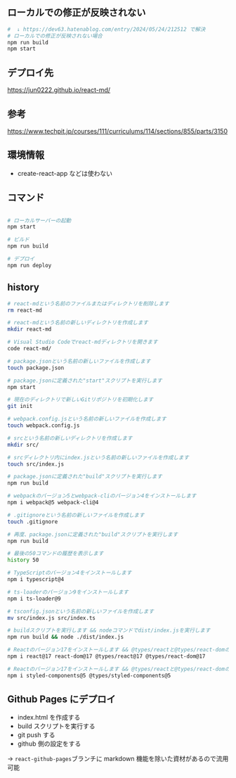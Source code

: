 ## ローカルでの修正が反映されない

```bash
#  ↓ https://dev63.hatenablog.com/entry/2024/05/24/212512 で解決
# ローカルでの修正が反映されない場合
npm run build
npm start
```

## デプロイ先

https://jun0222.github.io/react-md/

## 参考

https://www.techpit.jp/courses/111/curriculums/114/sections/855/parts/3150

## 環境情報

- create-react-app などは使わない

## コマンド

```bash

# ローカルサーバーの起動
npm start

# ビルド
npm run build

# デプロイ
npm run deploy
```

## history

```bash
# react-mdという名前のファイルまたはディレクトリを削除します
rm react-md

# react-mdという名前の新しいディレクトリを作成します
mkdir react-md

# Visual Studio Codeでreact-mdディレクトリを開きます
code react-md/

# package.jsonという名前の新しいファイルを作成します
touch package.json

# package.jsonに定義された"start"スクリプトを実行します
npm start

# 現在のディレクトリで新しいGitリポジトリを初期化します
git init

# webpack.config.jsという名前の新しいファイルを作成します
touch webpack.config.js

# srcという名前の新しいディレクトリを作成します
mkdir src/

# srcディレクトリ内にindex.jsという名前の新しいファイルを作成します
touch src/index.js

# package.jsonに定義された"build"スクリプトを実行します
npm run build

# webpackのバージョン5とwebpack-cliのバージョン4をインストールします
npm i webpack@5 webpack-cli@4

# .gitignoreという名前の新しいファイルを作成します
touch .gitignore

# 再度、package.jsonに定義された"build"スクリプトを実行します
npm run build

# 最後の50コマンドの履歴を表示します
history 50

# TypeScriptのバージョン4をインストールします
npm i typescript@4

# ts-loaderのバージョン9をインストールします
npm i ts-loader@9

# tsconfig.jsonという名前の新しいファイルを作成します
mv src/index.js src/index.ts

# buildスクリプトを実行します && nodeコマンドでdist/index.jsを実行します
npm run build && node ./dist/index.js

# Reactのバージョン17をインストールします && @types/reactと@types/react-domのバージョン17をインストールします
npm i react@17 react-dom@17 @types/react@17 @types/react-dom@17

# Reactのバージョン17をインストールします && @types/reactと@types/react-domのバージョン17をインストールします
npm i styled-components@5 @types/styled-components@5
```

## Github Pages にデプロイ

- index.html を作成する
- build スクリプトを実行する
- git push する
- github 側の設定をする

→ `react-github-pages`ブランチに markdown 機能を除いた資材があるので流用可能
